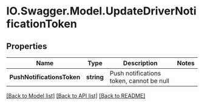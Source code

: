# IO.Swagger.Model.UpdateDriverNotificationToken
## Properties

Name | Type | Description | Notes
------------ | ------------- | ------------- | -------------
**PushNotificationsToken** | **string** | Push notifications token, cannot be null | 

[[Back to Model list]](../README.md#documentation-for-models) [[Back to API list]](../README.md#documentation-for-api-endpoints) [[Back to README]](../README.md)

